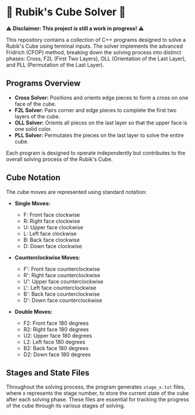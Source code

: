 # 🚧 Rubik's Cube Solver 🧩

⚠️ **Disclaimer: This project is still a work in progress!** ⚠️

This repository contains a collection of C++ programs designed to solve a Rubik's Cube using terminal inputs. The solver implements the advanced Fridrich (CFOP) method, breaking down the solving process into distinct phases: Cross, F2L (First Two Layers), OLL (Orientation of the Last Layer), and PLL (Permutation of the Last Layer).

## Programs Overview

- **Cross Solver:** Positions and orients edge pieces to form a cross on one face of the cube.
- **F2L Solver:** Pairs corner and edge pieces to complete the first two layers of the cube.
- **OLL Solver:** Orients all pieces on the last layer so that the upper face is one solid color.
- **PLL Solver:** Permutates the pieces on the last layer to solve the entire cube.

Each program is designed to operate independently but contributes to the overall solving process of the Rubik's Cube.

## Cube Notation

The cube moves are represented using standard notation:

- **Single Moves:**
  - F: Front face clockwise
  - R: Right face clockwise
  - U: Upper face clockwise
  - L: Left face clockwise
  - B: Back face clockwise
  - D: Down face clockwise

- **Counterclockwise Moves:**
  - F': Front face counterclockwise
  - R': Right face counterclockwise
  - U': Upper face counterclockwise
  - L': Left face counterclockwise
  - B': Back face counterclockwise
  - D': Down face counterclockwise

- **Double Moves:**
  - F2: Front face 180 degrees
  - R2: Right face 180 degrees
  - U2: Upper face 180 degrees
  - L2: Left face 180 degrees
  - B2: Back face 180 degrees
  - D2: Down face 180 degrees

## Stages and State Files

Throughout the solving process, the program generates `stage_x.txt` files, where x represents the stage number, to store the current state of the cube after each solving phase. These files are essential for tracking the progress of the cube through its various stages of solving.

